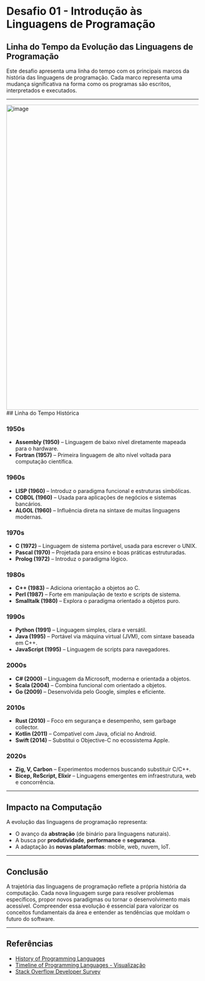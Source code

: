 

# Desafio 01 - Introdução às Linguagens de Programação

## Linha do Tempo da Evolução das Linguagens de Programação

Este desafio apresenta uma linha do tempo com os principais marcos da história das linguagens de programação. Cada marco representa uma mudança significativa na forma como os programas são escritos, interpretados e executados.

---
<img width="1305" height="799" alt="image" src="https://github.com/user-attachments/assets/19ce9856-388b-44d1-bea6-4b598270d65c" />
## Linha do Tempo Histórica

### **1950s**
- **Assembly (1950)** – Linguagem de baixo nível diretamente mapeada para o hardware.
- **Fortran (1957)** – Primeira linguagem de alto nível voltada para computação científica.

### **1960s**
- **LISP (1960)** – Introduz o paradigma funcional e estruturas simbólicas.
- **COBOL (1960)** – Usada para aplicações de negócios e sistemas bancários.
- **ALGOL (1960)** – Influência direta na sintaxe de muitas linguagens modernas.

### **1970s**
- **C (1972)** – Linguagem de sistema portável, usada para escrever o UNIX.
- **Pascal (1970)** – Projetada para ensino e boas práticas estruturadas.
- **Prolog (1972)** – Introduz o paradigma lógico.

### **1980s**
- **C++ (1983)** – Adiciona orientação a objetos ao C.
- **Perl (1987)** – Forte em manipulação de texto e scripts de sistema.
- **Smalltalk (1980)** – Explora o paradigma orientado a objetos puro.

### **1990s**
- **Python (1991)** – Linguagem simples, clara e versátil.
- **Java (1995)** – Portável via máquina virtual (JVM), com sintaxe baseada em C++.
- **JavaScript (1995)** – Linguagem de scripts para navegadores.

### **2000s**
- **C# (2000)** – Linguagem da Microsoft, moderna e orientada a objetos.
- **Scala (2004)** – Combina funcional com orientado a objetos.
- **Go (2009)** – Desenvolvida pelo Google, simples e eficiente.

### **2010s**
- **Rust (2010)** – Foco em segurança e desempenho, sem garbage collector.
- **Kotlin (2011)** – Compatível com Java, oficial no Android.
- **Swift (2014)** – Substitui o Objective-C no ecossistema Apple.

### **2020s**
- **Zig, V, Carbon** – Experimentos modernos buscando substituir C/C++.
- **Bicep, ReScript, Elixir** – Linguagens emergentes em infraestrutura, web e concorrência.

---

## Impacto na Computação

A evolução das linguagens de programação representa:

- O avanço da **abstração** (de binário para linguagens naturais).
- A busca por **produtividade**, **performance** e **segurança**.
- A adaptação às **novas plataformas**: mobile, web, nuvem, IoT.

---

## Conclusão

A trajetória das linguagens de programação reflete a própria história da computação. Cada nova linguagem surge para resolver problemas específicos, propor novos paradigmas ou tornar o desenvolvimento mais acessível. Compreender essa evolução é essencial para valorizar os conceitos fundamentais da área e entender as tendências que moldam o futuro do software.

---

## Referências

- [History of Programming Languages](https://en.wikipedia.org/wiki/History_of_programming_languages)
- [Timeline of Programming Languages - Visualização](https://learnxinyminutes.com/)
- [Stack Overflow Developer Survey](https://survey.stackoverflow.co/)
